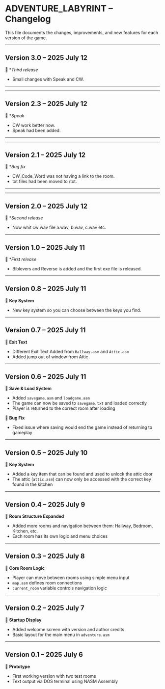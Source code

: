 # ADVENTURE_LABYRINT – Changelog

This file documents the changes, improvements, and new features for each version of the game.

---

## Version 3.0 – 2025 July 12
🔹 **Third release*
- Small changes with Speak and CW.

---

---

## Version 2.3 – 2025 July 12
🔹 **Speak*
- CW work better now.
- Speak had been added.

---


---

## Version 2.1 – 2025 July 12
🔹 **Bug fix*
- CW_Code_Word was not having a link to the room.
- txt files had been moved to /txt.

---

---

## Version 2.0 – 2025 July 12
🔹 **Second release*
- Now whit cw wav file a.wav, b.wav, c.wav etc.

---

## Version 1.0 – 2025 July 11
🔹 **First release*
- Biblevers and Reverse is added and the first exe file is released.
---

## Version 0.8 – 2025 July 11
🔹 **Key System**
- New key system so you can choose between the keys you find.
  
---

## Version 0.7 – 2025 July 11
🔹 **Exit Text**
- Different Exit Text Added from `Hallway.asm` and `Attic.asm`
- Added jump out of window from Attic
  
---

## Version 0.6 – 2025 July 11
🔹 **Save & Load System**
- Added `savegame.asm` and `loadgame.asm`
- The game can now be saved to `savegame.txt` and loaded correctly
- Player is returned to the correct room after loading

🔹 **Bug Fix**
- Fixed issue where saving would end the game instead of returning to gameplay

---

## Version 0.5 – 2025 July 10
🔹 **Key System**
- Added a key item that can be found and used to unlock the attic door
- The attic (`attic.asm`) can now only be accessed with the correct key found in the kitchen

---

## Version 0.4 – 2025 July 9
🔹 **Room Structure Expanded**
- Added more rooms and navigation between them: Hallway, Bedroom, Kitchen, etc.
- Each room has its own logic and menu choices

---

## Version 0.3 – 2025 July 8
🔹 **Core Room Logic**
- Player can move between rooms using simple menu input
- `map.asm` defines room connections
- `current_room` variable controls navigation logic

---

## Version 0.2 – 2025 July 7
🔹 **Startup Display**
- Added welcome screen with version and author credits
- Basic layout for the main menu in `adventure.asm`

---

## Version 0.1 – 2025 July 6
🔹 **Prototype**
- First working version with two test rooms
- Text output via DOS terminal using NASM Assembly
